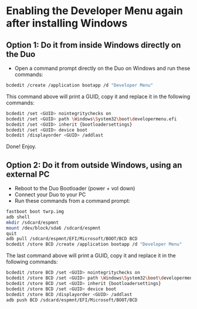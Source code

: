 # Enabling the Developer Menu again after installing Windows
## Option 1: Do it from inside Windows directly on the Duo

- Open a command prompt directly on the Duo on Windows and run these commands:

```bash
bcdedit /create /application bootapp /d "Developer Menu"
```

This command above will print a GUID, copy it and replace it in the following commands:

```bash
bcdedit /set <GUID> nointegritychecks on
bcdedit /set <GUID> path \Windows\System32\boot\developermenu.efi
bcdedit /set <GUID> inherit {bootloadersettings}
bcdedit /set <GUID> device boot
bcdedit /displayorder <GUID> /addlast
```

Done! Enjoy.

## Option 2: Do it from outside Windows, using an external PC

- Reboot to the Duo Bootloader (power + vol down)
- Connect your Duo to your PC
- Run these commands from a command prompt:

```bash
fastboot boot twrp.img
adb shell
mkdir /sdcard/espmnt
mount /dev/block/sda6 /sdcard/espmnt
quit
adb pull /sdcard/espmnt/EFI/Microsoft/BOOT/BCD BCD
bcdedit /store BCD /create /application bootapp /d "Developer Menu"
```

The last command above will print a GUID, copy it and replace it in the following commands:

```bash
bcdedit /store BCD /set <GUID> nointegritychecks on
bcdedit /store BCD /set <GUID> path \Windows\System32\boot\developermenu.efi
bcdedit /store BCD /set <GUID> inherit {bootloadersettings}
bcdedit /store BCD /set <GUID> device boot
bcdedit /store BCD /displayorder <GUID> /addlast
adb push BCD /sdcard/espmnt/EFI/Microsoft/BOOT/BCD
```
